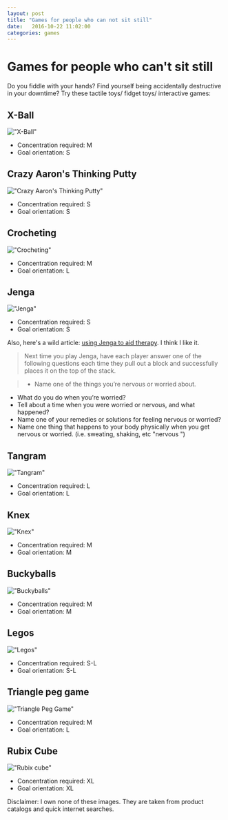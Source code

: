 ```yaml
---
layout: post
title: "Games for people who can not sit still"
date:   2016-10-22 11:02:00
categories: games
---
```


# Games for people who can't sit still

Do you fiddle with your hands? Find yourself being accidentally destructive in your downtime?  Try these tactile toys/ fidget toys/ interactive games:

## X-Ball
!["X-Ball"](/images/xball.jpg "X-Ball")
- Concentration required: M
- Goal orientation: S

## Crazy Aaron's Thinking Putty
!["Crazy Aaron's Thinking Putty"](/images/crazy-aarons-thinking-putty.jpg "Crazy Aaron's Thinking Putty")
- Concentration required: S
- Goal orientation: S

## Crocheting
!["Crocheting"](/images/crocheting.jpg "Crocheting")
- Concentration required: M
- Goal orientation: L

## Jenga
!["Jenga"](/images/jenga.jpg "Jenga")
- Concentration required: S
- Goal orientation: S

Also, here's a wild article: [using Jenga to aid therapy](https://sgvcounseling.com/2014/01/27/games-for-therapist-and-parents-jenga-anxieties-and-worries/).  I think I like it.
> Next time you play Jenga, have each player answer one of the following questions each time they pull out a block and successfully places it on the top of the stack.

>- Name one of the things you’re nervous or worried about.
- What do you do when you’re worried?
- Tell about a time when you were worried or nervous, and what happened?
- Name one of your remedies or solutions for feeling nervous or worried?
- Name one thing that happens to your body physically when you get nervous or worried. (i.e. sweating, shaking, etc "nervous ")

## Tangram
!["Tangram"](/images/tangram.jpg "Tangram")
- Concentration required: L
- Goal orientation: L

## Knex
!["Knex"](/images/knex.jpg "Knex")
- Concentration required: M
- Goal orientation: M

## Buckyballs
!["Buckyballs"](/images/buckyballs.jpg "Buckyballs")
- Concentration required: M
- Goal orientation: M

## Legos
!["Legos"](/images/legos.jpg "Legos")
- Concentration required: S-L
- Goal orientation: S-L

## Triangle peg game
!["Triangle Peg Game"](/images/peg.jpg "Triangle Peg Game")
- Concentration required: M
- Goal orientation: L

## Rubix Cube
!["Rubix cube"](/images/rubix-cube.jpg "Rubix Cube")
- Concentration required: XL
- Goal orientation: XL

Disclaimer: I own none of these images.  They are taken from product catalogs and quick internet searches.
